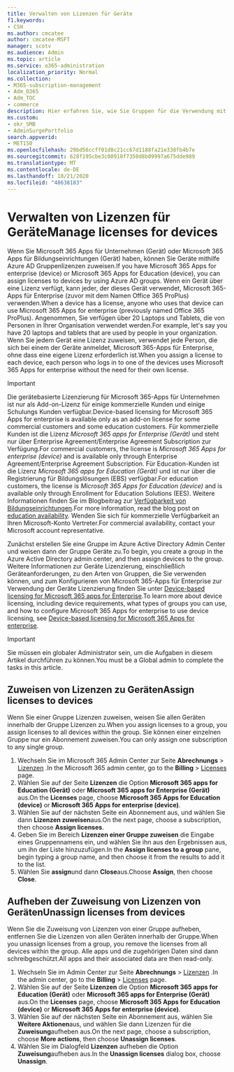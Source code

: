 ```yaml
---
title: Verwalten von Lizenzen für Geräte
f1.keywords:
- CSH
ms.author: cmcatee
author: cmcatee-MSFT
manager: scotv
ms.audience: Admin
ms.topic: article
ms.service: o365-administration
localization_priority: Normal
ms.collection:
- M365-subscription-management
- Adm_O365
- Adm_TOC
- commerce
description: Hier erfahren Sie, wie Sie Gruppen für die Verwendung mit Geräten Lizenzen zuweisen.
ms.custom:
- okr_SMB
- AdminSurgePortfolio
search.appverid:
- MET150
ms.openlocfilehash: 29bd56ccff01d8c21cc67d1188fa21e338fb4b7e
ms.sourcegitcommit: 628f195cbe3c00910f7350d8b09997a675dde989
ms.translationtype: MT
ms.contentlocale: de-DE
ms.lasthandoff: 10/21/2020
ms.locfileid: "48638183"
---
```

# <a name="manage-licenses-for-devices"></a><span data-ttu-id="88d1b-103">Verwalten von Lizenzen für Geräte</span><span class="sxs-lookup"><span data-stu-id="88d1b-103">Manage licenses for devices</span></span>

<span data-ttu-id="88d1b-104">Wenn Sie Microsoft 365 Apps für Unternehmen (Gerät) oder Microsoft 365 Apps für Bildungseinrichtungen (Gerät) haben, können Sie Geräte mithilfe Azure AD Gruppenlizenzen zuweisen.</span><span class="sxs-lookup"><span data-stu-id="88d1b-104">If you have Microsoft 365 Apps for enterprise (device) or Microsoft 365 Apps for Education (device), you can assign licenses to devices by using Azure AD groups.</span></span> <span data-ttu-id="88d1b-105">Wenn ein Gerät über eine Lizenz verfügt, kann jeder, der dieses Gerät verwendet, Microsoft 365-Apps für Enterprise (zuvor mit dem Namen Office 365 ProPlus) verwenden.</span><span class="sxs-lookup"><span data-stu-id="88d1b-105">When a device has a license, anyone who uses that device can use Microsoft 365 Apps for enterprise (previously named Office 365 ProPlus).</span></span> <span data-ttu-id="88d1b-106">Angenommen, Sie verfügen über 20 Laptops und Tablets, die von Personen in Ihrer Organisation verwendet werden.</span><span class="sxs-lookup"><span data-stu-id="88d1b-106">For example, let's say you have 20 laptops and tablets that are used by people in your organization.</span></span> <span data-ttu-id="88d1b-107">Wenn Sie jedem Gerät eine Lizenz zuweisen, verwendet jede Person, die sich bei einem der Geräte anmeldet, Microsoft 365-Apps für Enterprise, ohne dass eine eigene Lizenz erforderlich ist.</span><span class="sxs-lookup"><span data-stu-id="88d1b-107">When you assign a license to each device, each person who logs in to one of the devices uses Microsoft 365 Apps for enterprise without the need for their own license.</span></span>

> [!IMPORTANT]
> <span data-ttu-id="88d1b-108">Die gerätebasierte Lizenzierung für Microsoft 365-Apps für Unternehmen ist nur als Add-on-Lizenz für einige kommerzielle Kunden und einige Schulungs Kunden verfügbar.</span><span class="sxs-lookup"><span data-stu-id="88d1b-108">Device-based licensing for Microsoft 365 Apps for enterprise is available only as an add-on license for some commercial customers and some education customers.</span></span> <span data-ttu-id="88d1b-109">Für kommerzielle Kunden ist die Lizenz *Microsoft 365 apps for Enterprise (Gerät)* und steht nur über Enterprise Agreement/Enterprise Agreement Subscription zur Verfügung.</span><span class="sxs-lookup"><span data-stu-id="88d1b-109">For commercial customers, the license is *Microsoft 365 Apps for enterprise (device)* and is available only through Enterprise Agreement/Enterprise Agreement Subscription.</span></span> <span data-ttu-id="88d1b-110">Für Education-Kunden ist die Lizenz *Microsoft 365 apps for Education (Gerät)* und ist nur über die Registrierung für Bildungslösungen (EBS) verfügbar.</span><span class="sxs-lookup"><span data-stu-id="88d1b-110">For education customers, the license is *Microsoft 365 Apps for Education (device)* and is available only through Enrollment for Education Solutions (EES).</span></span> <span data-ttu-id="88d1b-111">Weitere Informationen finden Sie im Blogbeitrag zur [Verfügbarkeit von Bildungseinrichtungen](https://educationblog.microsoft.com/2019/08/attention-it-administrators-announcing-device-based-subscription-for-education/).</span><span class="sxs-lookup"><span data-stu-id="88d1b-111">For more information, read the blog post on [education availability](https://educationblog.microsoft.com/2019/08/attention-it-administrators-announcing-device-based-subscription-for-education/).</span></span> <span data-ttu-id="88d1b-112">Wenden Sie sich für kommerzielle Verfügbarkeit an Ihren Microsoft-Konto Vertreter.</span><span class="sxs-lookup"><span data-stu-id="88d1b-112">For commercial availability, contact your Microsoft account representative.</span></span>

<span data-ttu-id="88d1b-113">Zunächst erstellen Sie eine Gruppe im Azure Active Directory Admin Center und weisen dann der Gruppe Geräte zu.</span><span class="sxs-lookup"><span data-stu-id="88d1b-113">To begin, you create a group in the Azure Active Directory admin center, and then assign devices to the group.</span></span> <span data-ttu-id="88d1b-114">Weitere Informationen zur Geräte Lizenzierung, einschließlich Geräteanforderungen, zu den Arten von Gruppen, die Sie verwenden können, und zum Konfigurieren von Microsoft 365-Apps für Enterprise zur Verwendung der Geräte Lizenzierung finden Sie unter [Device-based licensing for Microsoft 365 apps for Enterprise](https://go.microsoft.com/fwlink/p/?linkid=2094216).</span><span class="sxs-lookup"><span data-stu-id="88d1b-114">To learn more about device licensing, including device requirements, what types of groups you can use, and how to configure Microsoft 365 Apps for enterprise to use device licensing, see [Device-based licensing for Microsoft 365 Apps for enterprise](https://go.microsoft.com/fwlink/p/?linkid=2094216).</span></span>

> [!IMPORTANT]
> <span data-ttu-id="88d1b-115">Sie müssen ein globaler Administrator sein, um die Aufgaben in diesem Artikel durchführen zu können.</span><span class="sxs-lookup"><span data-stu-id="88d1b-115">You must be a Global admin to complete the tasks in this article.</span></span>

## <a name="assign-licenses-to-devices"></a><span data-ttu-id="88d1b-116">Zuweisen von Lizenzen zu Geräten</span><span class="sxs-lookup"><span data-stu-id="88d1b-116">Assign licenses to devices</span></span>

<span data-ttu-id="88d1b-117">Wenn Sie einer Gruppe Lizenzen zuweisen, weisen Sie allen Geräten innerhalb der Gruppe Lizenzen zu.</span><span class="sxs-lookup"><span data-stu-id="88d1b-117">When you assign licenses to a group, you assign licenses to all devices within the group.</span></span> <span data-ttu-id="88d1b-118">Sie können einer einzelnen Gruppe nur ein Abonnement zuweisen.</span><span class="sxs-lookup"><span data-stu-id="88d1b-118">You can only assign one subscription to any single group.</span></span>

1. <span data-ttu-id="88d1b-119">Wechseln Sie im Microsoft 365 Admin Center zur Seite **Abrechnungs**  >  <a href="https://go.microsoft.com/fwlink/p/?linkid=842264" target="_blank">Lizenzen</a> .</span><span class="sxs-lookup"><span data-stu-id="88d1b-119">In the Microsoft 365 admin center, go to the **Billing** > <a href="https://go.microsoft.com/fwlink/p/?linkid=842264" target="_blank">Licenses</a> page.</span></span>
2. <span data-ttu-id="88d1b-120">Wählen Sie auf der Seite **Lizenzen** die Option **Microsoft 365 apps for Education (Gerät)** oder **Microsoft 365 apps for Enterprise (Gerät)** aus.</span><span class="sxs-lookup"><span data-stu-id="88d1b-120">On the **Licenses** page, choose **Microsoft 365 Apps for Education (device)** or **Microsoft 365 Apps for enterprise (device)**.</span></span>
3. <span data-ttu-id="88d1b-121">Wählen Sie auf der nächsten Seite ein Abonnement aus, und wählen Sie dann **Lizenzen zuweisen**aus.</span><span class="sxs-lookup"><span data-stu-id="88d1b-121">On the next page, choose a subscription, then choose **Assign licenses**.</span></span>
4. <span data-ttu-id="88d1b-122">Geben Sie im Bereich **Lizenzen einer Gruppe zuweisen** die Eingabe eines Gruppennamens ein, und wählen Sie ihn aus den Ergebnissen aus, um ihn der Liste hinzuzufügen.</span><span class="sxs-lookup"><span data-stu-id="88d1b-122">In the **Assign licenses to a group** pane, begin typing a group name, and then choose it from the results to add it to the list.</span></span>
5. <span data-ttu-id="88d1b-123">Wählen Sie **assign**und dann **Close**aus.</span><span class="sxs-lookup"><span data-stu-id="88d1b-123">Choose **Assign**, then choose **Close**.</span></span>

## <a name="unassign-licenses-from-devices"></a><span data-ttu-id="88d1b-124">Aufheben der Zuweisung von Lizenzen von Geräten</span><span class="sxs-lookup"><span data-stu-id="88d1b-124">Unassign licenses from devices</span></span>

<span data-ttu-id="88d1b-125">Wenn Sie die Zuweisung von Lizenzen von einer Gruppe aufheben, entfernen Sie die Lizenzen von allen Geräten innerhalb der Gruppe.</span><span class="sxs-lookup"><span data-stu-id="88d1b-125">When you unassign licenses from a group, you remove the licenses from all devices within the group.</span></span> <span data-ttu-id="88d1b-126">Alle apps und die zugehörigen Daten sind dann schreibgeschützt.</span><span class="sxs-lookup"><span data-stu-id="88d1b-126">All apps and their associated data are then read-only.</span></span>

1. <span data-ttu-id="88d1b-127">Wechseln Sie im Admin Center zur Seite **Abrechnungs**  >  <a href="https://go.microsoft.com/fwlink/p/?linkid=842264" target="_blank">Lizenzen</a> .</span><span class="sxs-lookup"><span data-stu-id="88d1b-127">In the admin center, go to the **Billing** > <a href="https://go.microsoft.com/fwlink/p/?linkid=842264" target="_blank">Licenses</a> page.</span></span>
2. <span data-ttu-id="88d1b-128">Wählen Sie auf der Seite **Lizenzen** die Option **Microsoft 365 apps for Education (Gerät)** oder **Microsoft 365 apps for Enterprise (Gerät)** aus.</span><span class="sxs-lookup"><span data-stu-id="88d1b-128">On the **Licenses** page, choose **Microsoft 365 Apps for Education (device)** or **Microsoft 365 Apps for enterprise (device)**.</span></span>
3. <span data-ttu-id="88d1b-129">Wählen Sie auf der nächsten Seite ein Abonnement aus, wählen Sie **Weitere Aktionen**aus, und wählen Sie dann Lizenzen für die **Zuweisung**aufheben aus.</span><span class="sxs-lookup"><span data-stu-id="88d1b-129">On the next page, choose a subscription, choose **More actions**, then choose **Unassign licenses**.</span></span>
4. <span data-ttu-id="88d1b-130">Wählen Sie im Dialogfeld **Lizenzen** aufheben die Option **Zuweisung**aufheben aus.</span><span class="sxs-lookup"><span data-stu-id="88d1b-130">In the **Unassign licenses** dialog box, choose **Unassign**.</span></span>